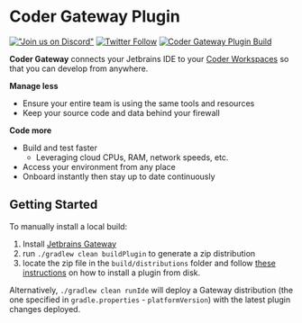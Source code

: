 # Coder Gateway Plugin 

[!["Join us on
Discord"](https://img.shields.io/badge/join-us%20on%20Discord-gray.svg?longCache=true&logo=discord&colorB=purple)](https://discord.gg/coder)
[![Twitter
Follow](https://img.shields.io/twitter/follow/CoderHQ?label=%40CoderHQ&style=social)](https://twitter.com/coderhq)
[![Coder Gateway Plugin Build](https://github.com/coder/coder-jetbrains/actions/workflows/build.yml/badge.svg)](https://github.com/coder/coder-jetbrains/actions/workflows/build.yml)

<!-- Plugin description -->
**Coder Gateway** connects your Jetbrains IDE to your [Coder Workspaces](https://coder.com/docs/coder/latest/workspaces) so that you can develop from anywhere.

**Manage less**

- Ensure your entire team is using the same tools and resources
- Keep your source code and data behind your firewall

**Code more**

- Build and test faster
    - Leveraging cloud CPUs, RAM, network speeds, etc.
- Access your environment from any place
- Onboard instantly then stay up to date continuously

<!-- Plugin description end -->

## Getting Started

To manually install a local build:

1. Install [Jetbrains Gateway](https://www.jetbrains.com/help/phpstorm/remote-development-a.html#gateway)
2. run `./gradlew clean buildPlugin` to generate a zip distribution
3. locate the zip file in the `build/distributions` folder and follow [these instructions](https://www.jetbrains.com/help/idea/managing-plugins.html#install_plugin_from_disk) on how to install a plugin from disk.

Alternatively, `./gradlew clean runIde` will deploy a Gateway distribution (the one specified in `gradle.properties` - `platformVersion`) with the latest plugin changes deployed. 